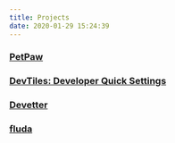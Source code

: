 ```yaml
---
title: Projects
date: 2020-01-29 15:24:39
---
```

### [PetPaw](https://petpaw.app)

### [DevTiles: Developer Quick Settings](https://github.com/simonpham/Tiles-For-Developers)

### [Devetter](https://github.com/simonpham/Devetter-Plugin)

### [fluda](https://pub.dev/packages/fluda)